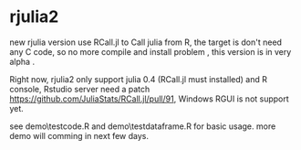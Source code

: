 # rjulia2
new rjulia version use RCall.jl to Call julia from R, the target is don't need any C code, so no more compile and install problem , this version is in very alpha .


Right now, rjulia2 only support julia 0.4 (RCall.jl must installed) and R console, Rstudio server need a patch https://github.com/JuliaStats/RCall.jl/pull/91, Windows RGUI is not support yet.

see demo\testcode.R and demo\testdataframe.R for basic usage. more demo will comming in next few days.
